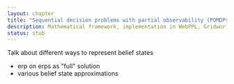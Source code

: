 ```yaml
---
layout: chapter
title: "Sequential decision problems with partial observability (POMDPs)"
description: Mathematical framework, implementation in WebPPL, Gridworld and restaurants example, bandit problems.
status: stub
---
```


Talk about different ways to represent belief states
- erp on erps as "full" solution
- various belief state approximations